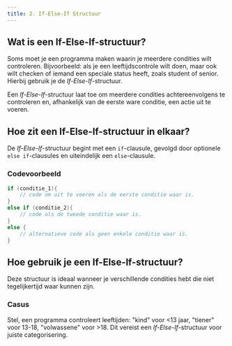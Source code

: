 ```yaml
---
title: 2. If-Else-If Structuur
---
```


## Wat is een If-Else-If-structuur?
Soms moet je een programma maken waarin je meerdere condities wilt controleren. 
Bijvoorbeeld: als je een leeftijdscontrole wilt doen, maar ook wilt checken of iemand een speciale status heeft, zoals student of senior. 
Hierbij gebruik je de *If-Else-If*-structuur.

Een *If-Else-If*-structuur laat toe om meerdere condities achtereenvolgens te controleren en, afhankelijk van de eerste ware conditie, een actie uit te voeren.

## Hoe zit een If-Else-If-structuur in elkaar?
De *If-Else-If*-structuur begint met een `if`-clausule, gevolgd door optionele `else if`-clausules en uiteindelijk een `else`-clausule.

### Codevoorbeeld
```C#
if (conditie_1){
    // code om uit te voeren als de eerste conditie waar is.
}
else if (conditie_2){
    // code als de tweede conditie waar is.
}
else {
    // alternatieve code als geen enkele conditie waar is.
}
```

## Hoe gebruik je een If-Else-If-structuur?
Deze structuur is ideaal wanneer je verschillende condities hebt die niet tegelijkertijd waar kunnen zijn.

### Casus
Stel, een programma controleert leeftijden: "kind" voor <13 jaar, "tiener" voor 13-18, "volwassene" voor >18. 
Dit vereist een *If-Else-If*-structuur voor juiste categorisering.
